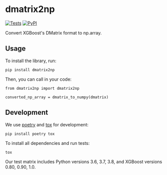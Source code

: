 # dmatrix2np

[![Tests](https://github.com/aporia-ai/dmatrix2np/workflows/Test/badge.svg)](https://github.com/aporia-ai/dmatrix2np/actions?workflow=Test) [![PyPI](https://img.shields.io/pypi/v/dmatrix2np.svg)](https://pypi.org/project/dmatrix2np/)

Convert XGBoost's DMatrix format to np.array.

## Usage

To install the library, run:

    pip install dmatrix2np

Then, you can call in your code:

    from dmatrix2np import dmatrix2np

    converted_np_array = dmatrix_to_numpy(dmatrix)

## Development

We use [poetry](https://python-poetry.org/) and [tox](https://tox.readthedocs.io/en/latest/) for development:

    pip install poetry tox

To install all dependencies and run tests:

    tox

Our test matrix includes Python versions 3.6, 3.7, 3.8, and XGBoost versions 0.80, 0.90, 1.0.
